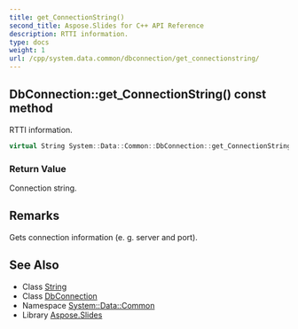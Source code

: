 ```yaml
---
title: get_ConnectionString()
second_title: Aspose.Slides for C++ API Reference
description: RTTI information.
type: docs
weight: 1
url: /cpp/system.data.common/dbconnection/get_connectionstring/
---
```

## DbConnection::get_ConnectionString() const method


RTTI information.

```cpp
virtual String System::Data::Common::DbConnection::get_ConnectionString() const =0
```


### Return Value

Connection string.
## Remarks


Gets connection information (e. g. server and port). 
## See Also

* Class [String](../../system/string/)
* Class [DbConnection](./)
* Namespace [System::Data::Common](../)
* Library [Aspose.Slides](../../)